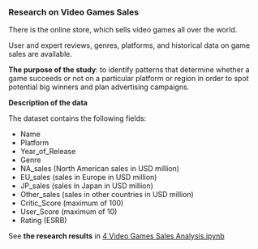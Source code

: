 ### Research on Video Games Sales

There is the online store, which sells video games all over the world.

User and expert reviews, genres, platforms, and historical data on game sales are available.

__The purpose of the study__: to identify patterns that determine whether a game succeeds or not on a particular platform or region in order to spot potential big winners and plan advertising campaigns.

__Description of the data__

The dataset contains the following fields:
* Name
* Platform
* Year_of_Release
* Genre
* NA_sales (North American sales in USD million)
* EU_sales (sales in Europe in USD million)
* JP_sales (sales in Japan in USD million)
* Other_sales (sales in other countries in USD million)
* Critic_Score (maximum of 100)
* User_Score (maximum of 10)
* Rating (ESRB)

See __the research results__ in [4 Video Games Sales Analysis.ipynb](https://github.com/anastasia-klein/Yandex-Practicum100/blob/main/Video%20Games%20Sales%20Analysis/4%20Video%20Games%20Sales%20Analysis.ipynb)
